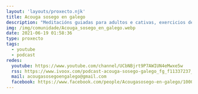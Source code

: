 ```yaml
---
layout: 'layouts/proxecto.njk'
title: Acouga sosego en galego
description: "Meditacións guiadas para adultos e cativas, exercicios de visualización e reflexións en calma para afrontar as ansiedades e problemas diarios. Creado e producido por Patty Castro."
img: /img/comunidade/Acouga_sosego_en_galego.webp
date: 2021-06-19 01:58:36
type: proxecto
tags:
  - youtube
  - podcast
redes:
  youtube: https://www.youtube.com/channel/UCbNBjrt9P7AWIUN4eMwxe5w
  rss: https://www.ivoox.com/podcast-acouga-sosego-galego_fg_f11337237_filtro_1.xml
  mail: acougasosegoengalego@gmail.com
  facebook: https://www.facebook.com/people/Acougasosego-en-galego/100069494994977/
---
```

